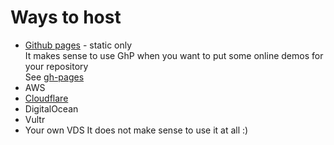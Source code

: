 # Ways to host

* [Github pages](https://pages.github.com/) - static only<br />
    It makes sense to use GhP when you want to put some online demos for your repository<br />
    See [gh-pages](https://www.npmjs.com/package/gh-pages)
* AWS
* [Cloudflare](https://www.cloudflare.com)
* DigitalOcean
* Vultr
* Your own VDS
    It does not make sense to use it at all :)
